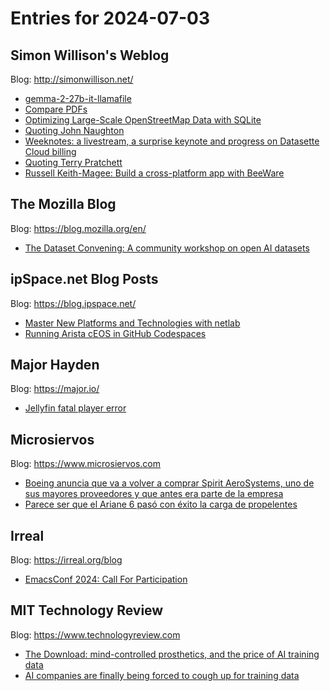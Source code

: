 # Entries for 2024-07-03
## Simon Willison's Weblog 
Blog: http://simonwillison.net/ 

- [gemma-2-27b-it-llamafile](https://simonwillison.net/2024/Jul/2/gemma-2-27b-it-llamafile/#atom-everything)
- [Compare PDFs](https://simonwillison.net/2024/Jul/2/compare-pdfs/#atom-everything)
- [Optimizing Large-Scale OpenStreetMap Data with SQLite](https://simonwillison.net/2024/Jul/2/openstreetmap-data-sqlite/#atom-everything)
- [Quoting John Naughton](https://simonwillison.net/2024/Jul/2/john-naughton/#atom-everything)
- [Weeknotes: a livestream, a surprise keynote and progress on Datasette Cloud billing](https://simonwillison.net/2024/Jul/2/weeknotes/#atom-everything)
- [Quoting Terry Pratchett](https://simonwillison.net/2024/Jul/1/terry-pratchett/#atom-everything)
- [Russell Keith-Magee: Build a cross-platform app with BeeWare](https://simonwillison.net/2024/Jul/1/build-a-cross-platform-app-with-beeware/#atom-everything)
## The Mozilla Blog 
Blog: https://blog.mozilla.org/en/ 

- [The Dataset Convening: A community workshop on open AI datasets](https://blog.mozilla.org/en/mozilla/dataset-convening/)
## ipSpace.net Blog Posts 
Blog: https://blog.ipspace.net/ 

- [Master New Platforms and Technologies with netlab](https://blog.ipspace.net/2024/07/netlab-master-new-platforms.html?utm_source=atom_feed)
- [Running Arista cEOS in GitHub Codespaces](https://blog.ipspace.net/2024/07/arista-eos-codespaces.html?utm_source=atom_feed)
## Major Hayden 
Blog: https://major.io/ 

- [Jellyfin fatal player error](https://major.io/p/jellyfin-fatal-player-error/)
## Microsiervos 
Blog: https://www.microsiervos.com 

- [Boeing anuncia que va a volver a comprar Spirit AeroSystems, uno de sus mayores proveedores y que antes era parte de la empresa](https://www.microsiervos.com/archivo/aerotrastorno/boeing-compra-spirit-aerosystems.html)
- [Parece ser que el Ariane 6 pasó con éxito la carga de propelentes](https://www.microsiervos.com/archivo/espacio/ariena-6-paso-carga-propelente.html)
## Irreal 
Blog: https://irreal.org/blog 

- [EmacsConf 2024: Call For Participation](https://irreal.org/blog/?p=12280)
## MIT Technology Review 
Blog: https://www.technologyreview.com 

- [The Download: mind-controlled prosthetics, and the price of AI training data](https://www.technologyreview.com/2024/07/02/1094511/the-download-mind-controlled-prosthetics-and-the-price-of-ai-training-data/)
- [AI companies are finally being forced to cough up for training data](https://www.technologyreview.com/2024/07/02/1094508/ai-companies-are-finally-being-forced-to-cough-up-for-training-data/)